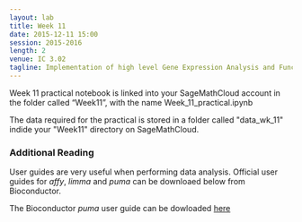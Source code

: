 ```yaml
---
layout: lab
title: Week 11
date: 2015-12-11 15:00
session: 2015-2016
length: 2
venue: IC 3.02
tagline: Implementation of high level Gene Expression Analysis and Functional/Pathways Analysis
---
```



Week 11 practical notebook is linked into your SageMathCloud account in the folder called “Week11”, with the name Week_11_practical.ipynb

The data required for the practical is stored in a folder called "data_wk_11" indide your "Week11" directory on SageMathCloud.

### Additional Reading

User guides are very useful when performing data analysis. Official user guides for *affy*, *limma* and *puma* can be downloaed below from Bioconductor.


The Bioconductor *puma* user guide can be dowloaded [here](http://opendsi.cc/bioinformatics/assets/puma.pdf)
